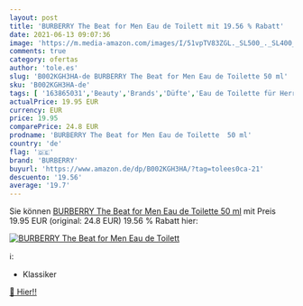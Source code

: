 ```yaml
---
layout: post
title: 'BURBERRY The Beat for Men Eau de Toilett mit 19.56 % Rabatt'
date: 2021-06-13 09:07:36
image: 'https://m.media-amazon.com/images/I/51vpTV83ZGL._SL500_._SL400_.jpg'
comments: true
category: ofertas
author: 'tole.es'
slug: 'B002KGH3HA-de BURBERRY The Beat for Men Eau de Toilette 50 ml'
sku: 'B002KGH3HA-de'
tags: [ '163865031','Beauty','Brands','Düfte','Eau de Toilette für Herren','Gender','Herrendüfte','Male','Produkte','burberry', ]
actualPrice: 19.95 EUR
currency: EUR
price: 19.95
comparePrice: 24.8 EUR
prodname: 'BURBERRY The Beat for Men Eau de Toilette  50 ml'
country: 'de'
flag: '🇩🇪'
brand: 'BURBERRY'
buyurl: 'https://www.amazon.de/dp/B002KGH3HA/?tag=tolees0ca-21'
descuento: '19.56'
average: '19.7'
---
```


Sie können [BURBERRY The Beat for Men Eau de Toilette  50 ml](https://www.amazon.de/dp/B002KGH3HA/?tag=tolees0ca-21) mit Preis 19.95 EUR (original: 24.8 EUR) 19.56 % Rabatt hier:

[![BURBERRY The Beat for Men Eau de Toilett](https://m.media-amazon.com/images/I/51vpTV83ZGL._SL500_._SL400_.jpg)](https://www.amazon.de/dp/B002KGH3HA/?tag=tolees0ca-21)

ℹ️:

- Klassiker

[🛒 Hier!!](https://www.amazon.de/dp/B002KGH3HA/?tag=tolees0ca-21)
